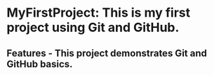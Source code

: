# MyFirstProject: This is my first project using Git and GitHub.

## Features - This project demonstrates Git and GitHub basics.